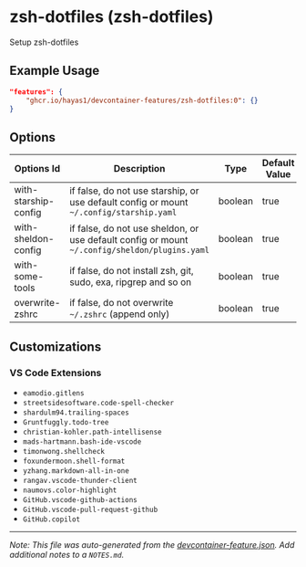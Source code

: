 
# zsh-dotfiles (zsh-dotfiles)

Setup zsh-dotfiles

## Example Usage

```json
"features": {
    "ghcr.io/hayas1/devcontainer-features/zsh-dotfiles:0": {}
}
```

## Options

| Options Id | Description | Type | Default Value |
|-----|-----|-----|-----|
| with-starship-config | if false, do not use starship, or use default config or mount `~/.config/starship.yaml` | boolean | true |
| with-sheldon-config | if false, do not use sheldon, or use default config or mount `~/.config/sheldon/plugins.yaml` | boolean | true |
| with-some-tools | if false, do not install zsh, git, sudo, exa, ripgrep and so on | boolean | true |
| overwrite-zshrc | if false, do not overwrite `~/.zshrc` (append only) | boolean | true |

## Customizations

### VS Code Extensions

- `eamodio.gitlens`
- `streetsidesoftware.code-spell-checker`
- `shardulm94.trailing-spaces`
- `Gruntfuggly.todo-tree`
- `christian-kohler.path-intellisense`
- `mads-hartmann.bash-ide-vscode`
- `timonwong.shellcheck`
- `foxundermoon.shell-format`
- `yzhang.markdown-all-in-one`
- `rangav.vscode-thunder-client`
- `naumovs.color-highlight`
- `GitHub.vscode-github-actions`
- `GitHub.vscode-pull-request-github`
- `GitHub.copilot`



---

_Note: This file was auto-generated from the [devcontainer-feature.json](https://github.com/hayas1/devcontainer-features/blob/main/src/zsh-dotfiles/devcontainer-feature.json).  Add additional notes to a `NOTES.md`._
